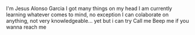 I'm Jesus Alonso Garcia
I got many things on my head
I am currently learning whatever comes to mind, no exception
I can colaborate on anything, not very knowledgeable... yet but i can try
Call me Beep me if you wanna reach me


